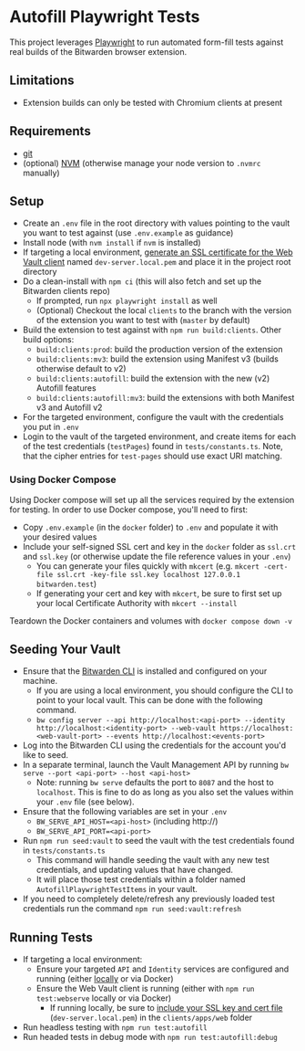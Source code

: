 # Autofill Playwright Tests

This project leverages [Playwright](https://playwright.dev/) to run automated form-fill tests against real builds of the Bitwarden browser extension.

## Limitations

- Extension builds can only be tested with Chromium clients at present

## Requirements

- [git](https://git-scm.com/downloads)
- (optional) [NVM](https://github.com/nvm-sh/nvm#installing-and-updating) (otherwise manage your node version to `.nvmrc` manually)

## Setup

- Create an `.env` file in the root directory with values pointing to the vault you want to test against (use `.env.example` as guidance)
- Install node (with `nvm install` if `nvm` is installed)
- If targeting a local environment, [generate an SSL certificate for the Web Vault client](https://contributing.bitwarden.com/getting-started/clients/web-vault/#ssl-certificate) named `dev-server.local.pem` and place it in the project root directory
- Do a clean-install with `npm ci` (this will also fetch and set up the Bitwarden clients repo)
  - If prompted, run `npx playwright install` as well
  - (Optional) Checkout the local `clients` to the branch with the version of the extension you want to test with (`master` by default)
- Build the extension to test against with `npm run build:clients`. Other build options:
  - `build:clients:prod`: build the production version of the extension
  - `build:clients:mv3`: build the extension using Manifest v3 (builds otherwise default to v2)
  - `build:clients:autofill`: build the extension with the new (v2) Autofill features
  - `build:clients:autofill:mv3`: build the extensions with both Manifest v3 and Autofill v2
- For the targeted environment, configure the vault with the credentials you put in `.env`
- Login to the vault of the targeted environment, and create items for each of the test credentials (`testPages`) found in `tests/constants.ts`. Note, that the cipher entries for `test-pages` should use exact URI matching.

### Using Docker Compose

Using Docker compose will set up all the services required by the extension for testing. In order to use Docker compose, you'll need to first:

- Copy `.env.example` (in the `docker` folder) to `.env` and populate it with your desired values
- Include your self-signed SSL cert and key in the `docker` folder as `ssl.crt` and `ssl.key` (or otherwise update the file reference values in your `.env`)
  - You can generate your files quickly with `mkcert` (e.g. `mkcert -cert-file ssl.crt -key-file ssl.key localhost 127.0.0.1 bitwarden.test`)
  - If generating your cert and key with `mkcert`, be sure to first set up your local Certificate Authority with `mkcert --install`

Teardown the Docker containers and volumes with `docker compose down -v`

## Seeding Your Vault

- Ensure that the [Bitwarden CLI](https://bitwarden.com/help/cli/) is installed and configured on your machine.
  - If you are using a local environment, you should configure the CLI to point to your local vault. This can be done with the following command.
  - `bw config server --api http://localhost:<api-port> --identity http://localhost:<identity-port> --web-vault https://localhost:<web-vault-port> --events http://localhost:<events-port>`
- Log into the Bitwarden CLI using the credentials for the account you'd like to seed.
- In a separate terminal, launch the Vault Management API by running `bw serve --port <api-port> --host <api-host>`
  - Note: running `bw serve` defaults the port to `8087` and the host to `localhost`. This is fine to do as long as you also set the values within your `.env` file (see below).
- Ensure that the following variables are set in your `.env`
  - `BW_SERVE_API_HOST=<api-host>` (including http://)
  - `BW_SERVE_API_PORT=<api-port>`
- Run `npm run seed:vault` to seed the vault with the test credentials found in `tests/constants.ts`
  - This command will handle seeding the vault with any new test credentials, and updating values that have changed.
  - It will place those test credentials within a folder named `AutofillPlaywrightTestItems` in your vault.
- If you need to completely delete/refresh any previously loaded test credentials run the command `npm run seed:vault:refresh`

## Running Tests

- If targeting a local environment:
  - Ensure your targeted `API` and `Identity` services are configured and running (either [locally](https://contributing.bitwarden.com/getting-started/server/guide) or via Docker)
  - Ensure the Web Vault client is running (either with `npm run test:webserve` locally or via Docker)
    - If running locally, be sure to [include your SSL key and cert file](https://contributing.bitwarden.com/getting-started/clients/web-vault/) (`dev-server.local.pem`) in the `clients/apps/web` folder
- Run headless testing with `npm run test:autofill`
- Run headed tests in debug mode with `npm run test:autofill:debug`
